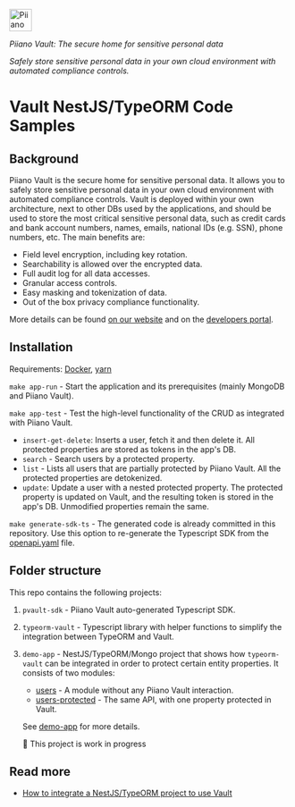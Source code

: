 <p>
  <a href="https://piiano.com/pii-data-privacy-vault/">
    <picture>
      <source media="(prefers-color-scheme: dark)" srcset="https://piiano.com/docs/img/logo-developers-dark.svg">
      <source media="(prefers-color-scheme: light)" srcset="https://piiano.com/docs/img/logo-developers.svg">
      <img alt="Piiano Vault" src="https://piiano.com/docs/img/logo-developers.svg" height="40" />
    </picture>
  </a>
</p>

_Piiano Vault: The secure home for sensitive personal data_  

*Safely store sensitive personal data in your own cloud environment with automated compliance controls.*

Vault NestJS/TypeORM Code Samples
=================================

## Background
Piiano Vault is the secure home for sensitive personal data. It allows you to safely store sensitive personal data in your own cloud environment with
automated compliance controls.
Vault is deployed within your own architecture, next to other DBs used by the applications, and should be used to store the most critical sensitive personal data, such as credit cards and bank account numbers, names, emails, national IDs (e.g. SSN), phone numbers, etc.
The main benefits are:
- Field level encryption, including key rotation.
- Searchability is allowed over the encrypted data.
- Full audit log for all data accesses.
- Granular access controls.
- Easy masking and tokenization of data.
- Out of the box privacy compliance functionality.

More details can be found [on our website](https://piiano.com/pii-data-privacy-vault/) and on the [developers portal](https://piiano.com/docs/).

## Installation

Requirements: [Docker](https://docs.docker.com/get-docker/), [yarn](https://github.com/yarnpkg/yarn)

`make app-run` - Start the application and its prerequisites (mainly MongoDB and Piiano Vault). 

`make app-test` - Test the high-level functionality of the CRUD as integrated with Piiano Vault.
  * `insert-get-delete`: Inserts a user, fetch it and then delete it. All protected properties are stored as tokens in the app's DB.
  * `search` - Search users by a protected property.
  * `list` - Lists all users that are partially protected by Piiano Vault. All the protected properties are detokenized.
  * `update`: Update a user with a nested protected property. The protected property is updated on Vault, and the resulting token is stored in the app's DB. Unmodified properties remain the same.
  
`make generate-sdk-ts` - The generated code is already committed in this repository. Use this option to re-generate the Typescript SDK from the [openapi.yaml](/pvault-sdk/openapi.yaml) file.

## Folder structure

This repo contains the following projects:

1. `pvault-sdk` - Piiano Vault auto-generated Typescript SDK.

2. `typeorm-vault` - Typescript library with helper functions to simplify the integration between TypeORM and Vault.
   
3. `demo-app` - NestJS/TypeORM/Mongo project that shows how `typeorm-vault` can be integrated in order to protect certain entity properties. It consists of two modules:
    * [users](/demo-app/src/users/) - A module without any Piiano Vault interaction.
    * [users-protected](/demo-app/src/users-protected/) - The same API, with one property protected in Vault.
  
    See [demo-app](/demo-app) for more details.

    :construction: This project is work in progress 


## Read more

* [How to integrate a NestJS/TypeORM project to use Vault](docs/integrate-with-vault.md)